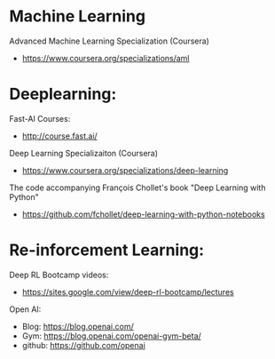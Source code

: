 # Machine Learning

Advanced Machine Learning Specialization (Coursera)
* https://www.coursera.org/specializations/aml

# Deeplearning:

Fast-AI Courses:
* http://course.fast.ai/

Deep Learning Specializaiton (Coursera)
* https://www.coursera.org/specializations/deep-learning

The code accompanying François Chollet's book "Deep Learning with Python"
* https://github.com/fchollet/deep-learning-with-python-notebooks

# Re-inforcement Learning:

Deep RL Bootcamp videos:
* https://sites.google.com/view/deep-rl-bootcamp/lectures

Open AI:
* Blog: https://blog.openai.com/
* Gym: https://blog.openai.com/openai-gym-beta/
* github: https://github.com/openai

